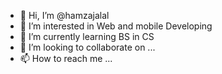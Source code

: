 - 👋 Hi, I’m @hamzajalal
- 👀 I’m interested in Web and mobile Developing
- 🌱 I’m currently learning BS in CS
- 💞️ I’m looking to collaborate on ...
- 📫 How to reach me ...

<!---
hamzajalal47/hamzajalal47 is a ✨ special ✨ repository because its `README.md` (this file) appears on your GitHub profile.
You can click the Preview link to take a look at your changes.
--->

